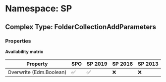 # Namespace: SP

## Complex Type: FolderCollectionAddParameters

### Properties

**Availability matrix**

Property | SPO | SP 2019 | SP 2016 | SP 2013
----------|-----|---------|---------|--------
Overwrite (Edm.Boolean) | ✅ | ✅ | ❌ | ❌
